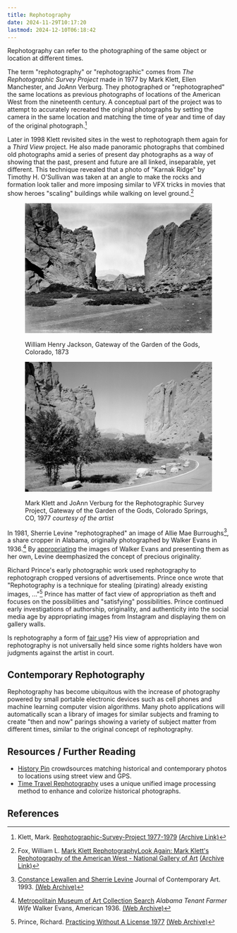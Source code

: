 ```yaml
---
title: Rephotography
date: 2024-11-29T10:17:20
lastmod: 2024-12-10T06:18:42
---
```


Rephotography can refer to the photographing of the same object or location at different times.

The term "rephotography" or "rephotographic" comes from _The Rephotographic Survey Project_ made in 1977 by Mark Klett, Ellen Manchester, and JoAnn Verburg. They photographed or "rephotographed" the same locations as previous photographs of locations of the American West from the nineteenth century. A conceptual part of the project was to attempt to accurately recreated the original photographs by setting the camera in the same location and matching the time of year and time of day of the original photograph.[^klett-rephotography]

Later in 1998 Klett revisited sites in the west to rephotograph them again for a _Third View_ project. He also made panoramic photographs that combined old photographs amid a series of present day photographs as a way of showing that the past, present and future are all linked, inseparable, yet different. This technique revealed that a photo of "Karnak Ridge" by Timothy H. O'Sullivan was taken at an angle to make the rocks and formation look taller and more imposing similar to VFX tricks in movies that show heroes "scaling" buildings while walking on level ground.[^fox-third-view]

<div class="gallery-grid">
<figure>

[![William Henry Jackson Gateway of the Garden of the Gods](./attachments/William-Henry-Jackson_Gateway-of-the-Garden-of-the-Gods_Colorado-1873.jpg)](./attachments/William-Henry-Jackson_Gateway-of-the-Garden-of-the-Gods_Colorado-1873.jpg)

<figcaption>

William Henry Jackson, Gateway of the Garden of the Gods, Colorado, 1873

</figcaption>
</figure>

<figure>

[![Mark Klett and JoAnn Verburg for the Rephotographic Survey Project, Gateway of the Garden of the Gods](./attachments/Mark-Klett-and-JoAnn-Verburg_Gateway-of-the-Garden-of-the-Gods_Colorado-Springs_CO_1977.jpg)](./attachments/Mark-Klett-and-JoAnn-Verburg_Gateway-of-the-Garden-of-the-Gods_Colorado-Springs_CO_1977.jpg)

<figcaption>

Mark Klett and JoAnn Verburg for the Rephotographic Survey Project, Gateway of the Garden of the Gods, Colorado Springs, CO, 1977 _courtesy of the artist_

</figcaption>
</figure>
</div>

In 1981, Sherrie Levine "rephotographed" an image of Allie Mae Burroughs[^jca-levine], a share cropper in Alabama, originally photographed by Walker Evans in 1936.[^evans-met] By [appropriating](../art-faq/appropriation.md) the images of Walker Evans and presenting them as her own, Levine deemphasized the concept of precious originality.

Richard Prince's early photographic work used rephotography to rephotograph cropped versions of advertisements. Prince once wrote that "Rephotography is a technique for stealing (pirating) already existing images, ..."[^prince-without-license] Prince has matter of fact view of appropriation as theft and focuses on the possibilities and "satisfying" possibilities. Prince continued early investigations of authorship, originality, and authenticity into the social media age by appropriating images from Instagram and displaying them on gallery walls.

Is rephotography a form of [fair use](../copyright/fair-use.md)? His view of appropriation and rephotography is not universally held since some rights holders have won judgments against the artist in court.

## Contemporary Rephotography

Rephotography has become ubiquitous with the increase of photography powered by small portable electronic devices such as cell phones and machine learning computer vision algorithms. Many photo applications will automatically scan a library of images for similar subjects and framing to create "then and now" parings showing a variety of subject matter from different times, similar to the original concept of rephotography.

## Resources / Further Reading

- [History Pin](https://www.historypin.org/en/) crowdsources matching historical and contemporary photos to locations using street view and GPS.
- [Time Travel Rephotography](https://github.com/Time-Travel-Rephotography/Time-Travel-Rephotography.github.io) uses a unique unified image processing method to enhance and colorize historical photographs.

## References

[^klett-rephotography]: Klett, Mark. [Rephotographic-Survey-Project 1977-1979](https://www.markklett.com/projects/rephotographic-survey-project) [(Archive Link)](https://web.archive.org/web/20241129152939/https://www.markklett.com/projects/rephotographic-survey-project)
[^fox-third-view]: Fox, William L. [Mark Klett RephotographyLook Again: Mark Klett's Rephotography of the American West - National Gallery of Art](https://www.nga.gov/stories/west-to-east/mark-klett-rephotography-american-west.html) [(Archive Link)](https://web.archive.org/web/20241006091839/https://www.nga.gov/stories/west-to-east/mark-klett-rephotography-american-west.html)
[^evans-met]: [Metropolitain Museum of Art Collection Search](https://www.metmuseum.org/art/collection/search/284685) _Alabama Tenant Farmer Wife_ Walker Evans, American 1936. [(Web Archive)](https://web.archive.org/web/20240716202322/https://www.metmuseum.org/art/collection/search/284685)
[^jca-levine]: [Constance Lewallen and Sherrie Levine](https://www.jca-online.com/slevine.html) Journal of Contemporary Art. 1993. [(Web Archive)](https://web.archive.org/web/20020802095936/http://www.jca-online.com/slevine.html)
[^prince-without-license]: Prince, Richard. [Practicing Without A License 1977](http://www.richardprince.com/writings/practicing-without-a-license-1977/) [(Web Archive)](https://web.archive.org/web/20111007135329/http://www.richardprince.com/writings/practicing-without-a-license-1977/)
